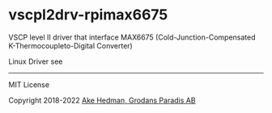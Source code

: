 # vscpl2drv-rpimax6675

VSCP level II driver that interface MAX6675 (Cold-Junction-Compensated K-Thermocoupleto-Digital Converter)

Linux Driver see [](linux/README.md)

---

MIT License

Copyright 2018-2022 [Ake Hedman, Grodans Paradis AB](akhe@grodansparadis.com)

